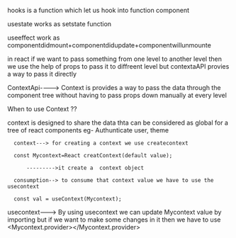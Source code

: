 hooks is a function which let us hook into function component

usestate works as setstate function

useeffect work as componentdidmount+componentdidupdate+componentwillunmounte


in react if we want to pass something from one level to another level then we use the help of props to pass it to diffreent level but contextaAPI provies a way to pass it directly



ContextApi----> Context is provides a way to pass the data through the component tree without having to pass props down manually at every level

When to use Context ??

 context is designed to share the data thta can be considered as global for a tree of react components
      eg- Authunticate user, theme

      context---> for creating a context we use createcontext
      
      const Mycontext=React creatContext(default value);
      
          --------->it create a  context object 

      consumption--> to consume that context value we have to use the usecontext

      const val = useContext(Mycontext);



usecontext---> By using usecontext we can  update Mycontext value by importing but if we want to make some changes in it then we have to use <Mycontext.provider></Mycontext.provider>